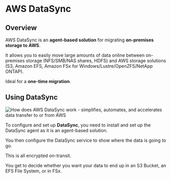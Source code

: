 # AWS DataSync

## Overview

AWS DataSync is an **agent-based solution** for migrating **on-premises storage to AWS**.

It allows you to easily move large amounts of data online  between on-premises storage (NFS/SMB/NAS shares, HDFS) and AWS storage solutions (S3, Amazon EFS, Amazon FSx for Windows/Lustre/OpenZFS/NetApp ONTAP).

Ideal for a **one-time migration**.


## Using DataSync

![How does AWS DataSync work - simplifies, automates, and accelerates data transfer to or from AWS](https://docs.aws.amazon.com/images/datasync/latest/userguide/images/DataSync-chart-on-prem.png)

To configure and set up **DataSync**, you need to install and set up the DataSync agent as it is an agent-based solution. 

You then configure the DataSync service to show where the data is going to go.

This is all encrypted on-transit.

You get to decide whether you want your data to end up in an S3 Bucket, an EFS File System, or in FSx.
